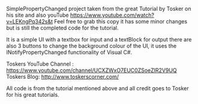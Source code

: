 SimplePropertyChanged project taken from the great Tutorial by Tosker on his site and also youTube https://www.youtube.com/watch?v=LEKngPq342s&t 
Feel free to grab this copy it has some minor changes but is still the completed code for the tutorial.

It is a simple UI with a textbox for input and a textBlock for output there are also 3 buttons to change the background colour of the
UI, it uses the INotifyPropertyChanged functionality of Visual C#.

Toskers YouTube Channel : https://www.youtube.com/channel/UCXZWxO7EUC0ZSoeZIR2V9UQ
Toskers Blog: http://www.toskerscorner.com/

All code is from the tutorial mentioned above and all credit goes to Tosker for his great tutorials.
